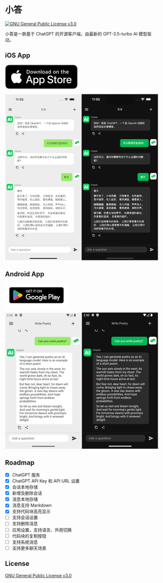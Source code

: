 # 小答

<a href="LICENSE" target="_blank">
    <img alt="GNU General Public License v3.0" src="https://img.shields.io/badge/license-GPL-blue?style=flat-square" />
</a>

小答是一款基于 ChatGPT 的开源客户端，由最新的 GPT-3.5-turbo AI 模型驱动。

## iOS App

<a href="https://itunes.apple.com/app/id6446219556">
	<img src="img/app-store.svg" alt="">
</a>

![ios-screen](img/ios-screen.png)

## Android App

<a href="https://play.google.com/store/apps/details?id=com.bapaws.answer">
	<img src="img/google-play-badge.png" alt="" height=80>
</a>

![android-screen](img/android-screen.png)

## Roadmap

- [x] ChatGPT 服务
- [x] ChatGPT API Key 和 API URL 设置
- [x] 会话本地存储
- [x] 新增及删除会话
- [x] 消息本地存储
- [x] 消息支持 Markdown
- [x] 支持代码块高亮显示
- [ ] 支持会话设置
- [ ] 支持删除消息
- [ ] 应用设置，支持语言、外观切换
- [ ] 代码块的复制按钮
- [ ] 支持系统消息
- [ ] 支持更多聊天场景

## License

[GNU General Public License v3.0](./LICENSE)